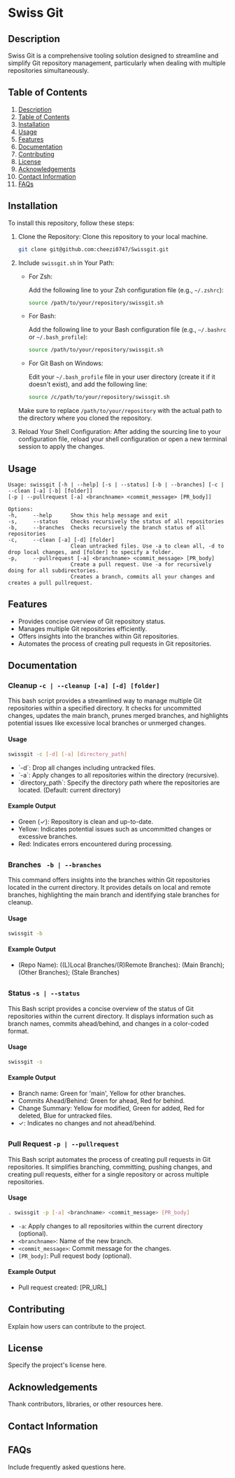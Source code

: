 # Swiss Git

## Description

Swiss Git is a comprehensive tooling solution designed to streamline and simplify Git repository management, particularly when dealing with multiple repositories simultaneously.

## Table of Contents

1. [Description](#description)
2. [Table of Contents](#table-of-contents)
3. [Installation](#installation)
4. [Usage](#usage)
5. [Features](#features)
6. [Documentation](#documentation)
7. [Contributing](#contributing)
8. [License](#license)
9. [Acknowledgements](#acknowledgements)
10. [Contact Information](#contact-information)
11. [FAQs](#faqs)

## Installation

To install this repository, follow these steps:

1. Clone the Repository: Clone this repository to your local machine.

   ```bash
   git clone git@github.com:cheezi0747/Swissgit.git
   ```

2. Include `swissgit.sh` in Your Path:

   - For Zsh:

     Add the following line to your Zsh configuration file (e.g., `~/.zshrc`):

     ```bash
     source /path/to/your/repository/swissgit.sh
     ```

   - For Bash:

     Add the following line to your Bash configuration file (e.g., `~/.bashrc` or `~/.bash_profile`):

     ```bash
     source /path/to/your/repository/swissgit.sh
     ```

   - For Git Bash on Windows:

     Edit your `~/.bash_profile` file in your user directory (create it if it doesn't exist), and add the following line:

     ```bash
     source /c/path/to/your/repository/swissgit.sh
     ```

   Make sure to replace `/path/to/your/repository` with the actual path to the directory where you cloned the repository.

3. Reload Your Shell Configuration: After adding the sourcing line to your configuration file, reload your shell configuration or open a new terminal session to apply the changes.

## Usage

```
Usage: swissgit [-h | --help] [-s | --status] [-b | --branches] [-c | --clean [-a] [-b] [folder]]
[-p | --pullrequest [-a] <branchname> <commit_message> [PR_body]]

Options:
-h,     --help      Show this help message and exit
-s,     --status    Checks recursively the status of all repositories
-b,     --branches  Checks recursively the branch status of all repositories
-c,     --clean [-a] [-d] [folder]
                    Clean untracked files. Use -a to clean all, -d to drop local changes, and [folder] to specify a folder.
-p,     --pullrequest [-a] <branchname> <commit_message> [PR_body]
                    Create a pull request. Use -a for recursively doing for all subdirectories.
                    Creates a branch, commits all your changes and creates a pull pullrequest.
```

## Features

- Provides concise overview of Git repository status.
- Manages multiple Git repositories efficiently.
- Offers insights into the branches within Git repositories.
- Automates the process of creating pull requests in Git repositories.

## Documentation

### Cleanup `-c | --cleanup [-a] [-d] [folder]`

This bash script provides a streamlined way to manage multiple Git repositories within a specified directory. It checks for uncommitted changes, updates the main branch, prunes merged branches, and highlights potential issues like excessive local branches or unmerged changes.

#### Usage

```bash
swissgit -c [-d] [-a] [directory_path]
```

- \`-d\`: Drop all changes including untracked files.
- \`-a\`: Apply changes to all repositories within the directory (recursive).
- \`directory_path\`: Specify the directory path where the repositories are located. (Default: current directory)

#### Example Output

- Green (✓): Repository is clean and up-to-date.
- Yellow: Indicates potential issues such as uncommitted changes or excessive branches.
- Red: Indicates errors encountered during processing.

##

### Branches ` -b | --branches`

This command offers insights into the branches within Git repositories located in the current directory. It provides details on local and remote branches, highlighting the main branch and identifying stale branches for cleanup.

#### Usage

```bash
swissgit -b
```

#### Example Output

- \(Repo Name\): (\(L\)Local Branches/\(R\)Remote Branches): \(Main Branch\); \(Other Branches\); \(Stale Branches\)

##

### Status `-s | --status`

This Bash script provides a concise overview of the status of Git repositories within the current directory. It displays information such as branch names, commits ahead/behind, and changes in a color-coded format.

#### Usage

```bash
swissgit -s
```

#### Example Output

- Branch name: Green for 'main', Yellow for other branches.
- Commits Ahead/Behind: Green for ahead, Red for behind.
- Change Summary: Yellow for modified, Green for added, Red for deleted, Blue for untracked files.
- ✓: Indicates no changes and not ahead/behind.

##

### Pull Request `-p | --pullrequest`

This Bash script automates the process of creating pull requests in Git repositories. It simplifies branching, committing, pushing changes, and creating pull requests, either for a single repository or across multiple repositories.

#### Usage

```bash
. swissgit -p [-a] <branchname> <commit_message> [PR_body]
```

- `-a`: Apply changes to all repositories within the current directory (optional).
- `<branchname>`: Name of the new branch.
- `<commit_message>`: Commit message for the changes.
- `[PR_body]`: Pull request body (optional).

#### Example Output

- Pull request created: [PR_URL]

## Contributing

Explain how users can contribute to the project.

## License

Specify the project's license here.

## Acknowledgements

Thank contributors, libraries, or other resources here.

## Contact Information

## FAQs

Include frequently asked questions here.
